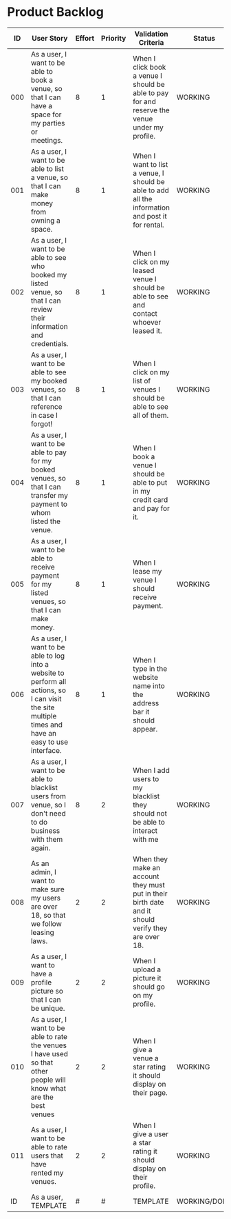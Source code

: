 # Product Backlog

| ID | User Story | Effort | Priority | Validation Criteria | Status |
|----|------------|--------|----------|---------------------|--------|
| 000 | As a user, I want to be able to book a venue, so that I can have a space for my parties or meetings. | 8 | 1 | When I click book a venue I should be able to pay for and reserve the venue under my profile. | WORKING |
| 001 | As a user, I want to be able to list a venue, so that I can make money from owning a space. | 8 | 1 | When I want to list a venue, I should be able to add all the information and post it for rental. | WORKING |
| 002 | As a user, I want to be able to see who booked my listed venue, so that I can review their information and credentials. | 8 | 1 | When I click on my leased venue I should be able to see and contact whoever leased it.| WORKING |
| 003 | As a user, I want to be able to see my booked venues, so that I can reference in case I forgot! | 8 | 1 | When I click on my list of venues I should be able to see all of them. | WORKING |
| 004 | As a user, I want to be able to pay for my booked venues, so that I can transfer my payment to whom listed the venue. | 8 | 1 | When I book a venue I should be able to put in my credit card and pay for it. | WORKING |
| 005 | As a user, I want to be able to receive payment for my listed venues, so that I can make money. | 8 | 1 | When I lease my venue I should receive payment. | WORKING |
| 006 | As a user, I want to be able to log into a website to perform all actions, so I can visit the site multiple times and have an easy to use interface. | 8 | 1 | When I type in the website name into the address bar it should appear. | WORKING |
| 007 | As a user, I want to be able to blacklist users from venue, so I don't need to do business with them again. | 8 | 2 | When I add users to my blacklist they should not be able to interact with me | WORKING|
| 008 | As an admin, I want to make sure my users are over 18, so that we follow leasing laws. | 2 | 2 | When they make an account they must put in their birth date and it should verify they are over 18. | WORKING|
| 009 | As a user, I want to have a profile picture so that I can be unique. | 2 | 2 | When I upload a picture it should go on my profile.  | WORKING|
| 010 | As a user, I want to be able to rate the venues I have used so that other people will know what are the best venues | 2 | 2 | When I give a venue a star rating it should display on their page.  | WORKING|
| 011 | As a user, I want to be able to rate users that have rented my venues. | 2 | 2 | When I give a user a star rating it should display on their profile. | WORKING|
| ID | As a user, TEMPLATE | # | # | TEMPLATE | WORKING/DONE |
